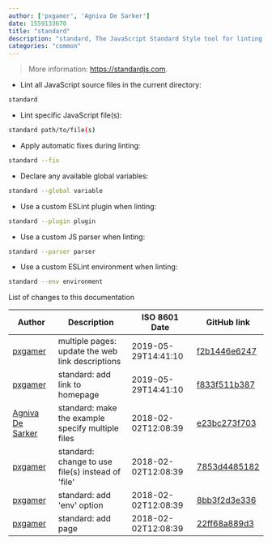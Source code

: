 ```yaml
---
author: ['pxgamer', 'Agniva De Sarker']
date: 1559133670
title: "standard"
description: "standard, The JavaScript Standard Style tool for linting and fixing JavaScript code."
categories: "common"
---
```

> More information: <https://standardjs.com>.

- Lint all JavaScript source files in the current directory:

```bash
standard
```

- Lint specific JavaScript file(s):

```bash
standard path/to/file(s)
```

- Apply automatic fixes during linting:

```bash
standard --fix
```

- Declare any available global variables:

```bash
standard --global variable
```

- Use a custom ESLint plugin when linting:

```bash
standard --plugin plugin
```

- Use a custom JS parser when linting:

```bash
standard --parser parser
```

- Use a custom ESLint environment when linting:

```bash
standard --env environment
```
List of changes to this documentation


Author | Description | ISO 8601 Date | GitHub link
------|-----|-----|-----
[pxgamer](mailto:owzie123@gmail.com) | multiple pages: update the web link descriptions | 2019-05-29T14:41:10 | [f2b1446e6247](https://github.com/tldr-pages/tldr/commit/f2b1446e6247d3e794ee6577dee0c867dfc9af26)
[pxgamer](mailto:owzie123@gmail.com) | standard: add link to homepage | 2019-05-29T14:41:10 | [f833f511b387](https://github.com/tldr-pages/tldr/commit/f833f511b387040467d73aba6589b1872c21ed5a)
[Agniva De Sarker](mailto:agnivade@yahoo.co.in) | standard: make the example specify multiple files | 2018-02-02T12:08:39 | [e23bc273f703](https://github.com/tldr-pages/tldr/commit/e23bc273f7030e09b7e4e66445c171828a07065c)
[pxgamer](mailto:owzie123@gmail.com) | standard: change to use file(s) instead of 'file' | 2018-02-02T12:08:39 | [7853d4485182](https://github.com/tldr-pages/tldr/commit/7853d44851828ee619fa94c4e123e861994b215b)
[pxgamer](mailto:owzie123@gmail.com) | standard: add 'env' option | 2018-02-02T12:08:39 | [8bb3f2d3e336](https://github.com/tldr-pages/tldr/commit/8bb3f2d3e33626425e074c789e5809afee441bb0)
[pxgamer](mailto:owzie123@gmail.com) | standard: add page | 2018-02-02T12:08:39 | [22ff68a889d3](https://github.com/tldr-pages/tldr/commit/22ff68a889d3bd53ae08be1d2db9f39edc7d6f21)

